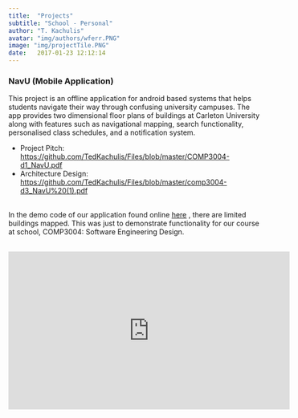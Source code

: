 ```yaml
---
title:  "Projects"
subtitle: "School - Personal"
author: "T. Kachulis"
avatar: "img/authors/wferr.PNG"
image: "img/projectTile.PNG"
date:   2017-01-23 12:12:14
---
```


### NavU (Mobile Application)
<body>This project is an offline application for android based systems that helps students navigate their way through confusing university campuses. The app provides two dimensional floor plans of buildings at Carleton University along with features such as navigational mapping, search functionality, personalised class schedules, and a notification system. </body>
<br>

* Project Pitch: https://github.com/TedKachulis/Files/blob/master/COMP3004-d1_NavU.pdf
* Architecture Design: https://github.com/TedKachulis/Files/blob/master/comp3004-d3_NavU%20(1).pdf

<br><body>
In the demo code of our application found online <a href="https://github.com/TheBearCode/NavU"><ins>here</ins></a> , there are limited buildings mapped. This was just to demonstrate functionality for our course at school, COMP3004: Software Engineering Design. <br><br>
</body>
<iframe width="560" height="315" src="https://www.youtube.com/embed/qjlBw7v1oaQ" frameborder="0" allowfullscreen></iframe>
